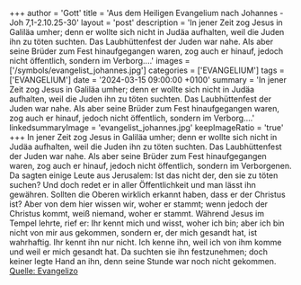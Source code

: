 +++
author = 'Gott'
title = 'Aus dem Heiligen Evangelium nach Johannes - Joh 7,1-2.10.25-30'
layout = 'post'
description = 'In jener Zeit zog Jesus in Galiläa umher; denn er wollte sich nicht in Judäa aufhalten, weil die Juden ihn zu töten suchten. Das Laubhüttenfest der Juden war nahe. Als aber seine Brüder zum Fest hinaufgegangen waren, zog auch er hinauf, jedoch nicht öffentlich, sondern im Verborg....'
images = ['/symbols/evangelist_johannes.jpg']
categories = ['EVANGELIUM']
tags = ['EVANGELIUM']
date = '2024-03-15 09:00:00 +0100'
summary = 'In jener Zeit zog Jesus in Galiläa umher; denn er wollte sich nicht in Judäa aufhalten, weil die Juden ihn zu töten suchten. Das Laubhüttenfest der Juden war nahe. Als aber seine Brüder zum Fest hinaufgegangen waren, zog auch er hinauf, jedoch nicht öffentlich, sondern im Verborg....'
linkedsummaryImage = 'evangelist_johannes.jpg'
keepImageRatio = 'true'
+++
In jener Zeit zog Jesus in Galiläa umher; denn er wollte sich nicht in Judäa aufhalten, weil die Juden ihn zu töten suchten.
Das Laubhüttenfest der Juden war nahe.
Als aber seine Brüder zum Fest hinaufgegangen waren, zog auch er hinauf, jedoch nicht öffentlich, sondern im Verborgenen.<!--more-->
Da sagten einige Leute aus Jerusalem: Ist das nicht der, den sie zu töten suchen?
Und doch redet er in aller Öffentlichkeit und man lässt ihn gewähren. Sollten die Oberen wirklich erkannt haben, dass er der Christus ist?
Aber von dem hier wissen wir, woher er stammt; wenn jedoch der Christus kommt, weiß niemand, woher er stammt.
Während Jesus im Tempel lehrte, rief er: Ihr kennt mich und wisst, woher ich bin; aber ich bin nicht von mir aus gekommen, sondern er, der mich gesandt hat, ist wahrhaftig. Ihr kennt ihn nur nicht.
Ich kenne ihn, weil ich von ihm komme und weil er mich gesandt hat.
Da suchten sie ihn festzunehmen; doch keiner legte Hand an ihn, denn seine Stunde war noch nicht gekommen.<br> [Quelle: Evangelizo](https://evangeliumtagfuertag.org/DE/gospel)